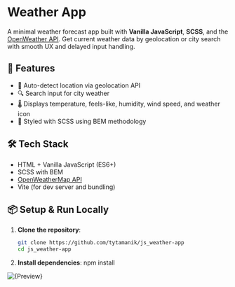 # Weather App

A minimal weather forecast app built with **Vanilla JavaScript**, **SCSS**, and the [OpenWeather API](https://openweathermap.org/). Get current weather data by geolocation or city search with smooth UX and delayed input handling.

## 🚀 Features

- 📍 Auto-detect location via geolocation API
- 🔍 Search input for city weather
- 🌡️ Displays temperature, feels-like, humidity, wind speed, and weather icon
- 🎨 Styled with SCSS using BEM methodology

## 🛠️ Tech Stack

- HTML + Vanilla JavaScript (ES6+)
- SCSS with BEM
- [OpenWeatherMap API](https://openweathermap.org/)
- Vite (for dev server and bundling)

## 📦 Setup & Run Locally

1. **Clone the repository**:
   ```bash
   git clone https://github.com/tytamanik/js_weather-app
   cd js_weather-app
2. **Install dependencies**:
   npm install

![{Preview}](https://github.com/user-attachments/assets/ee007db0-5bfe-441a-8325-862c1818d262)
